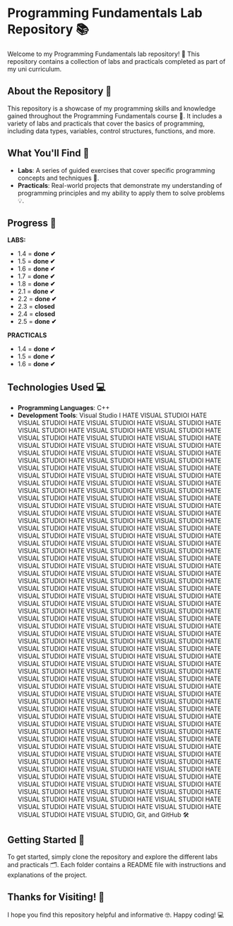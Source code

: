 **Programming Fundamentals Lab Repository 📚**
=====================================

Welcome to my Programming Fundamentals lab repository! 🎉 This repository contains a collection of labs and practicals completed as part of my uni curriculum.

**About the Repository 🤔**
------------------------

This repository is a showcase of my programming skills and knowledge gained throughout the Programming Fundamentals course 📖. It includes a variety of labs and practicals that cover the basics of programming, including data types, variables, control structures, functions, and more.

**What You'll Find 🎁**
-------------------

* **Labs**: A series of guided exercises that cover specific programming concepts and techniques 📝.
* **Practicals**: Real-world projects that demonstrate my understanding of programming principles and my ability to apply them to solve problems 💡.


**Progress 🥇**
-------------------
**LABS:**
- 1.4 = **done ✔**
- 1.5 = **done ✔**
- 1.6 = **done ✔**
- 1.7 = **done ✔**
- 1.8 = **done ✔**
- 2.1 = **done ✔**
- 2.2 = **done ✔**
- 2.3 = **closed**
- 2.4 = **closed**
- 2.5 = **done ✔**


**PRACTICALS**
- 1.4 = **done ✔**
- 1.5 = **done ✔**
- 1.6 = **done ✔**

**Technologies Used 💻**
---------------------

* **Programming Languages**: C++
* **Development Tools**: Visual Studio I HATE VISUAL STUDIOI HATE VISUAL STUDIOI HATE VISUAL STUDIOI HATE VISUAL STUDIOI HATE VISUAL STUDIOI HATE VISUAL STUDIOI HATE VISUAL STUDIOI HATE VISUAL STUDIOI HATE VISUAL STUDIOI HATE VISUAL STUDIOI HATE VISUAL STUDIOI HATE VISUAL STUDIOI HATE VISUAL STUDIOI HATE VISUAL STUDIOI HATE VISUAL STUDIOI HATE VISUAL STUDIOI HATE VISUAL STUDIOI HATE VISUAL STUDIOI HATE VISUAL STUDIOI HATE VISUAL STUDIOI HATE VISUAL STUDIOI HATE VISUAL STUDIOI HATE VISUAL STUDIOI HATE VISUAL STUDIOI HATE VISUAL STUDIOI HATE VISUAL STUDIOI HATE VISUAL STUDIOI HATE VISUAL STUDIOI HATE VISUAL STUDIOI HATE VISUAL STUDIOI HATE VISUAL STUDIOI HATE VISUAL STUDIOI HATE VISUAL STUDIOI HATE VISUAL STUDIOI HATE VISUAL STUDIOI HATE VISUAL STUDIOI HATE VISUAL STUDIOI HATE VISUAL STUDIOI HATE VISUAL STUDIOI HATE VISUAL STUDIOI HATE VISUAL STUDIOI HATE VISUAL STUDIOI HATE VISUAL STUDIOI HATE VISUAL STUDIOI HATE VISUAL STUDIOI HATE VISUAL STUDIOI HATE VISUAL STUDIOI HATE VISUAL STUDIOI HATE VISUAL STUDIOI HATE VISUAL STUDIOI HATE VISUAL STUDIOI HATE VISUAL STUDIOI HATE VISUAL STUDIOI HATE VISUAL STUDIOI HATE VISUAL STUDIOI HATE VISUAL STUDIOI HATE VISUAL STUDIOI HATE VISUAL STUDIOI HATE VISUAL STUDIOI HATE VISUAL STUDIOI HATE VISUAL STUDIOI HATE VISUAL STUDIOI HATE VISUAL STUDIOI HATE VISUAL STUDIOI HATE VISUAL STUDIOI HATE VISUAL STUDIOI HATE VISUAL STUDIOI HATE VISUAL STUDIOI HATE VISUAL STUDIOI HATE VISUAL STUDIOI HATE VISUAL STUDIOI HATE VISUAL STUDIOI HATE VISUAL STUDIOI HATE VISUAL STUDIOI HATE VISUAL STUDIOI HATE VISUAL STUDIOI HATE VISUAL STUDIOI HATE VISUAL STUDIOI HATE VISUAL STUDIOI HATE VISUAL STUDIOI HATE VISUAL STUDIOI HATE VISUAL STUDIOI HATE VISUAL STUDIOI HATE VISUAL STUDIOI HATE VISUAL STUDIOI HATE VISUAL STUDIOI HATE VISUAL STUDIOI HATE VISUAL STUDIOI HATE VISUAL STUDIOI HATE VISUAL STUDIOI HATE VISUAL STUDIOI HATE VISUAL STUDIOI HATE VISUAL STUDIOI HATE VISUAL STUDIOI HATE VISUAL STUDIOI HATE VISUAL STUDIOI HATE VISUAL STUDIOI HATE VISUAL STUDIOI HATE VISUAL STUDIOI HATE VISUAL STUDIOI HATE VISUAL STUDIOI HATE VISUAL STUDIOI HATE VISUAL STUDIOI HATE VISUAL STUDIOI HATE VISUAL STUDIOI HATE VISUAL STUDIOI HATE VISUAL STUDIOI HATE VISUAL STUDIOI HATE VISUAL STUDIOI HATE VISUAL STUDIOI HATE VISUAL STUDIOI HATE VISUAL STUDIOI HATE VISUAL STUDIOI HATE VISUAL STUDIOI HATE VISUAL STUDIOI HATE VISUAL STUDIOI HATE VISUAL STUDIOI HATE VISUAL STUDIOI HATE VISUAL STUDIOI HATE VISUAL STUDIOI HATE VISUAL STUDIOI HATE VISUAL STUDIOI HATE VISUAL STUDIOI HATE VISUAL STUDIOI HATE VISUAL STUDIOI HATE VISUAL STUDIOI HATE VISUAL STUDIOI HATE VISUAL STUDIOI HATE VISUAL STUDIOI HATE VISUAL STUDIOI HATE VISUAL STUDIOI HATE VISUAL STUDIOI HATE VISUAL STUDIOI HATE VISUAL STUDIOI HATE VISUAL STUDIOI HATE VISUAL STUDIOI HATE VISUAL STUDIOI HATE VISUAL STUDIOI HATE VISUAL STUDIOI HATE VISUAL STUDIOI HATE VISUAL STUDIOI HATE VISUAL STUDIOI HATE VISUAL STUDIOI HATE VISUAL STUDIOI HATE VISUAL STUDIOI HATE VISUAL STUDIOI HATE VISUAL STUDIOI HATE VISUAL STUDIOI HATE VISUAL STUDIOI HATE VISUAL STUDIOI HATE VISUAL STUDIOI HATE VISUAL STUDIOI HATE VISUAL STUDIOI HATE VISUAL STUDIOI HATE VISUAL STUDIOI HATE VISUAL STUDIOI HATE VISUAL STUDIOI HATE VISUAL STUDIOI HATE VISUAL STUDIO, Git, and GitHub 🛠️

**Getting Started 🚀**
-------------------

To get started, simply clone the repository and explore the different labs and practicals 🗂️. Each folder contains a README file with instructions and explanations of the project.

**Thanks for Visiting! 👋**
-------------------------

I hope you find this repository helpful and informative 🤓. Happy coding! 💻
